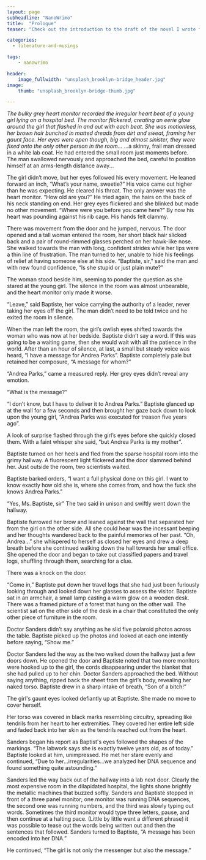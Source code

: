 ```yaml
---
layout: page
subheadline: "NanoWrimo"
title:  "Prologue"
teaser: "Check out the introduction to the draft of the novel I wrote for NanoWrimo! Please give me some feedback so I can improve the writing style and write up some more drafts before potential publishing."

categories:
  - literature-and-musings

tags:
    - nanowrimo

header:
    image_fullwidth: "unsplash_brooklyn-bridge_header.jpg"
image:
    thumb: "unsplash_brooklyn-bridge-thumb.jpg"

---
```




<em>The bulky grey heart monitor recorded the irregular heart beat of a young girl lying on a hospital bed. The monitor flickered, creating an eerie glow around the girl that flashed in and out with each beat. She was motionless, her brown hair bunched in matted dreads from dirt and sweat, framing her gaunt face. Her eyes were open though, big and almost sinister, they were fixed onto the only other person in the room...
</em> <!--more-->...a skinny, frail man dressed in a white lab coat. He had entered the small room just moments before. The man swallowed nervously and approached the bed, careful to position himself at an arms-length distance away...



The girl didn’t move, but her eyes followed his every movement.
He leaned forward an inch, “What’s your name, sweetie?” His voice came out higher than he was expecting. He cleared his throat.
The only answer was the heart monitor.
“How old are you?” He tried again, the hairs on the back of his neck standing on end.
Her grey eyes flickered and she blinked but made no other movement.
“Where were you before you came here?” By now his heart was pounding against his rib cage. His hands felt clammy.


There was movement from the door and he jumped, nervous. The door opened and a tall woman entered the room, her short black hair slicked back and a pair of round-rimmed glasses perched on her hawk-like nose. She walked towards the man with long, confident strides while her lips were a thin line of frustration. The man turned to her, unable to hide his feelings of relief at having someone else at his side.
“Baptiste, sir,” said the man and with new found confidence, “Is she stupid or just plain mute?”

The woman stood beside him, seeming to ponder the question as she stared at the young girl. The silence in the room was almost unbearable, and the heart monitor only made it worse.

“Leave,” said Baptiste, her voice carrying the authority of a leader, never taking her eyes off the girl.
The man didn’t need to be told twice and he exited the room in silence.

When the man left the room, the girl’s owlish eyes shifted towards the woman who was now at her bedside. Baptiste didn’t say a word. If this was going to be a waiting game, then she would wait with all the patience in the world. After than an hour of silence, at last, a small but steady voice was heard, “I have a message for Andrea Parks”.
Baptiste completely pale but retained her composure, “A message for whom?”

“Andrea Parks,” came a measured reply. Her grey eyes didn’t reveal any emotion.

“What is the message?”

“I don’t know, but I have to deliver it to Andrea Parks.”
Baptiste glanced up at the wall for a few seconds and then brought her gaze back down to look upon the young girl, “Andrea Parks was executed for treason five years ago”.

A look of surprise flashed through the girl’s eyes before she quickly closed them. With a faint whisper she said, “but Andrea Parks is my mother”.

Baptiste turned on her heels and fled from the sparse hospital room into the grimy hallway. A fluorescent light flickered and the door slammed behind her.
Just outside the room, two scientists waited.

Baptiste barked orders, “I want a full physical done on this girl. I want to know exactly how old she is, where she comes from, and how the fuck she knows Andrea Parks."

“Yes, Ms. Baptiste, sir” The two said in unison and swiftly went down the hallway.

Baptiste furrowed her brow and leaned against the wall that separated her from the girl on the other side. All she could hear was the incessant beeping and her thoughts wandered back to the painful memories of her past. “Oh, Andrea...” she whispered to herself as closed her eyes and drew a deep breath before she continued walking down the hall towards her small office. She opened the door and began to take out  classified papers and travel logs, shuffling through them, searching for a clue.

There was a knock on the door.

“Come in,” Baptiste put down her travel logs that she had just been furiously looking through and looked down her glasses to assess the visitor. Baptiste sat in an armchair, a small lamp casting a warm glow on a wooden desk. There was a framed picture of a forest that hung on the other wall. The scientist sat on the other side of the desk in a chair that constituted the only other piece of furniture in the room.

Doctor Sanders didn’t say anything as he slid five polaroid photos across the table. Baptiste picked up the photos and looked at each one intently before saying, “Show me.”

Doctor Sanders led the way as the two walked down the hallway just a few doors down. He opened the door and Baptiste noted that two more monitors were hooked up to the girl, the cords disappearing under the blanket that she had pulled up to her chin. Doctor Sanders approached the bed. Without saying anything, ripped back the sheet from the girl’s body, revealing her naked torso. Baptiste drew in a sharp intake of breath, “Son of a bitch!”

The girl's gaunt eyes looked defiantly up at Baptiste. She made no move to cover herself.

Her torso was covered in black marks resembling circuitry, spreading like tendrils from her heart to her extremities. They covered her entire left side and faded back into her skin as the tendrils reached out from the heart.

Sanders began his report as Baptist's eyes followed the shapes of the markings. “The labwork says she is exactly twelve years old, as of today.” Baptiste looked at him, unimpressed. He met her stare evenly and continued, “Due to her...irregularities...we analyzed her DNA sequence and found something quite astounding.”

Sanders led the way back out of the hallway into a lab next door. Clearly the most expensive room in the dilapidated hospital, the lights shone brightly the metallic machines that buzzed softly. Sanders and Baptiste stopped in front of a three panel monitor; one monitor was running DNA sequences, the second one was running numbers, and the third was slowly typing out words. Sometimes the third monitor would type three letters, pause, and then continue at a halting pace. (Little by little  want a different phrase) it was possible to tease out the words being written out and then the sentences that followed.
Sanders turned to Baptiste, “A message has been encoded into her DNA.”

He continued, “The girl is not only the messenger but also the message.”










